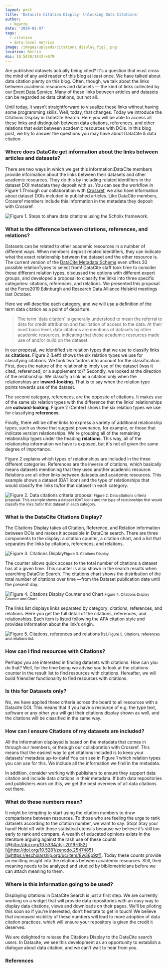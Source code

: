 ```yaml
---
layout: post
title: 'Datacite Citation Display: Unlocking Data Citations'
author:
  - kgarza
date: '2020-01-07'
tags:
  - citation
  - data-level metrics
image: /images/uploads/citations_display_fig2_.png
location: Berlin
doi: 10.5438/1843-k679
---
```



Are published datasets actually being cited?  It's a question that must cross the mind of any avid reader of this blog at least once. We have talked about data citation plenty on this blog. Often, though, we talk about the links between academic resources and datasets — the kind of links collected by our [Event Data Service](https://support.datacite.org/docs/eventdata-guide). Many of these links between articles and datasets can be regarded as data citations, but not all. 

Until today, it wasn’t straightforward to visualize these links without having some programming skills. Well, today, that changes. Today we introduce the Citations Display in DataCite Search. Here you will be able to access all these links and distinguish between data citations, references, and other relations that exist between academic resources with DOIs. In this blog post, we try to answer the questions you may have about DataCite & data citation.

### Where does DataCite get information about the links between articles and datasets?

There are two ways in which we get this information:DataCite members provide information about the links between their datasets and other academic resources. They do this by including related identifiers in the dataset DOI metadata they deposit with us. You can see the workflow in Figure 1.Through our collaboration with [Crossref](https://www.crossref.org/), we also have information about dataset DOIs included in published articles. Like DataCite members, Crossref members include this information in the metadata they deposit with Crossref.

![Figure 1. Steps to share data citations using the Scholix framework.](/images/uploads/citations_display_fig5_.png)

### What is the difference between citations, references, and relations?

Datasets can be related to other academic resources in a number of different ways. When members deposit related identifiers, they can indicate what the exact relationship between the dataset and the other resource is. The current version of the [DataCite Metadata Schema](https://doi.org/10.14454/7xq3-zf69) even offers 33 possible relationTypes to select from!
DataCite staff took time to consider these different relation types, discussed the options with different expert groups, and developed a proposal to classify the links into three specific categories: citations, references, and relations. We presented this proposal at the Force2019 Edinburgh and Research Data Alliance Helsinki meetings last October. 

Here we will describe each category, and we will use a definition of the term data citation as a point of departure. 

> The term 'data citation' is generally understood to mean the referral to data for credit attribution and facilitation of access to the data. At their most basic level, data citations are mentions of datasets by other academic resources, indicating that these academic resources made use of and/or build on the dataset.

In our proposal, we identified six relation types that we use to classify links as **citations**. Figure 2 (Left) shows the six relation types we use for classifying citations. We took two factors into account for the classification. First, does the nature of the relationship imply use of the dataset (was it cited, referenced, or a supplement to)? Secondly, we looked at the direction of the relationship. We classify a link as a citation only when the relationships are **inward-looking**. That is to say when the relation type points towards use of the dataset. 

The second category, references, are the opposite of citations. It makes use of the same six relation types with the difference that the links' relationships are **outward-looking**. Figure 2 (Center) shows the six relation types we use for classifying **references**.

Finally, there will be other links to express a variety of additional relationship types, such as those that suggest provenance, for example, or those that indicate version relationships. We're grouping all of the remaining relationship types under the heading **relations**. This way, all of the relationship information we have is exposed, but it's not all given the same degree of importance.

Figure 2 explains which types of relationships are included in the three different categories. References are the inverse of citations, which basically means datasets mentioning that they used another academic resource. Relations are all other links between datasets and academic resources. This example shows a dataset (DAT icon) and the type of relationships that would classify the links to/for that dataset in each category.

![Figure 2. Data citations criteria proposal](/images/uploads/citations_display_fig1_.png) <small>Figure 2. Data citations criteria proposal. This example shows a dataset (DAT icon) and the type of relationships that would classify the links to/for that dataset in each category. </small>

### What is the DataCite Citations Display?


The Citations Display takes all Citation, Reference, and Relation information between DOIs and makes it accessible in DataCite search. There are three components to the display: a citation counter, a citation chart, and a list that separates the links by citations, references, and relations.

![Figure 3. Citations Display](/images/uploads/citations_display_fig2_.png)<small>Figure 3. Citations Display</small>

The counter allows quick access to the total number of citations a dataset has at a given time. This counter is also shown in the search results when searching DataCite Search. 
The citations chart shows the distribution of the total number of citations over time ⁠—from the Dataset publication date until the present day.

![Figure 4. Citations Display Counter and Chart.](/images/uploads/citations_display_fig3_.png)<small>Figure 4. Citations Display Counter and Chart.</small>

The links list displays links separated by category: citations, references, and relations. Here you get the full detail of the citations, references, and relationships. Each item is listed following the APA citation style and provides information about the link’s origin. 


![Figure 5. Citations, references and relations list.](/images/uploads/citations_display_fig4_.png)<small>Figure 5. Citations, references and relations list.</small>

### How can I find resources with Citations?

Perhaps you are interested in finding datasets with citations. How can you do that? Well, for the time being we advise you to look at the citations counter in the result list to find resources with citations. Hereafter, we will build friendlier functionality to find resources with citations.

### Is this for Datasets only?
No, we have applied these criteria across the board to all resources with a Datacite DOI. This means that if you have a resource of e.g. the type text, software or any other you will get their citations display shown as well, and the citations will be classified in the same way.

### How can I ensure Citations of my datasets are included?
All the information displayed is based on the metadata that comes in through our members, or through our collaboration with Crossref. This means that the easiest way to get citations included is to keep your datasets’ metadata up-to-date! You can see in Figure 1 which relation types you can use for this. We include all the information we find in the metadata.

In addition, consider working with publishers to ensure they support data citation and include data citations in their metadata. If both data repositories and publishers work on this, we get the best overview of all data citations out there.

### What do these numbers mean?

It might be tempting to start using the citation numbers to draw comparisons between resources. To those who are feeling the urge to rank datasets according to the citation number, we want to say: Stop! Stay your hand! Hold off with those statistical utensils because we believe it’s still too early to rank and compare. A wealth of educated opinions exists in the literature arguing against the rash use of these counts [@http://doi.org/10.5334/dsj-2019-052][@http://doi.org/10.5281/zenodo.2547485][@https://escholarship.org/uc/item/8w36p9zf]. Today these counts provide an exciting insight into the relations between academic resources. Still, their meaning needs to be analyzed and studied by bibliometricians before we can attach meaning to them.

### Where is this information going to be used?
Displaying citations in DataCite Search is just a first step. We are currently working on a widget that will provide data repositories with an easy way to display data citations, views and downloads on their pages. We’ll be piloting this soon so if you’re interested, don’t hesitate to get in touch! We believe that increased visibility of these numbers will lead to more adoption of data citation practices, which will ensure your repository is given the credit it deserves.

We are delighted to release the Citations Display to the DataCite search users. In Datacite, we see this development as an opportunity to establish a dialogue about data citation, and we can’t wait to hear from you.

### References
